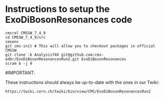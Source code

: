 Instructions to setup the ExoDiBosonResonances code
========

```
cmsrel CMSSW_7_4_9
cd CMSSW_7_4_9/src
cmsenv
git cms-init # This will allow you to checkout packages in official CMSSW
git clone -b Analysis74X git@github.com:cms-edbr/ExoDiBosonResonancesRun2.git ExoDiBosonResonances
scram b -j 9
```

#IMPORTANT: 

These instructions should always be up-to-date with the ones in our Twiki:

`https://twiki.cern.ch/twiki/bin/view/CMS/ExoDiBosonResonancesRun2`
